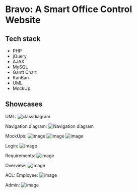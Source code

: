 # Bravo: A Smart Office Control Website

## Tech stack
- PHP
- jQuery
- AJAX
- MySQL
- Gantt Chart
- KanBan
- UML
- MockUp

## Showcases

UML:
![classdiagram](https://github.com/bravo-isep/bravo/assets/60922756/691f095e-59b5-4216-b1d4-9929ec6c3bcc)

Navigation diagram:
![Navigation diagram](https://github.com/bravo-isep/bravo/assets/60922756/b4243745-19ed-40e9-8b41-d875c6665da6)

MockUps:
![image](https://github.com/bravo-isep/bravo/assets/60922756/f4fe3201-f99b-424c-afb4-452786aec3e8)
![image](https://github.com/bravo-isep/bravo/assets/60922756/d9916318-8741-459c-aaef-32f9ff07edab)
![image](https://github.com/bravo-isep/bravo/assets/60922756/6add734b-20c2-4bb8-ae79-26b12d32e3e9)


Login:
![image](https://github.com/bravo-isep/bravo/assets/60922756/0db48a70-5488-436a-8014-9cae399c692d)

Requirements:
![image](https://github.com/bravo-isep/bravo/assets/60922756/0f622d8b-e597-4ee1-b60b-73cb57b532be)

Overview:
![image](https://github.com/bravo-isep/bravo/assets/60922756/3ffae063-1e2b-4e59-8c9b-1777d43f2cc4)

ACL:
Employee:
![image](https://github.com/bravo-isep/bravo/assets/60922756/4c416000-449d-4996-9d38-f5cc4ef3fd52)

Admin:
![image](https://github.com/bravo-isep/bravo/assets/60922756/25ecc446-daa2-4686-80d1-6bd3b88ee2a6)
